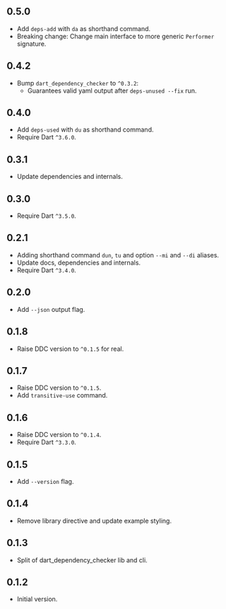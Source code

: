 ## 0.5.0

- Add `deps-add` with `da` as shorthand command.
- Breaking change: Change main interface to more generic `Performer` signature.

## 0.4.2

- Bump `dart_dependency_checker` to `^0.3.2`:
    - Guarantees valid yaml output after `deps-unused --fix` run.

## 0.4.0

- Add `deps-used` with `du` as shorthand command.
- Require Dart `^3.6.0`.

## 0.3.1

- Update dependencies and internals.

## 0.3.0

- Require Dart `^3.5.0`.

## 0.2.1

- Adding shorthand command `dun`, `tu` and option `--mi` and `--di` aliases.
- Update docs, dependencies and internals.
- Require Dart `^3.4.0`.

## 0.2.0

- Add `--json` output flag.

## 0.1.8

- Raise DDC version to `^0.1.5` for real.

## 0.1.7

- Raise DDC version to `^0.1.5`.
- Add `transitive-use` command.

## 0.1.6

- Raise DDC version to `^0.1.4`.
- Require Dart `^3.3.0`.

## 0.1.5

- Add `--version` flag.

## 0.1.4

- Remove library directive and update example styling.

## 0.1.3

- Split of dart_dependency_checker lib and cli.

## 0.1.2

- Initial version.
